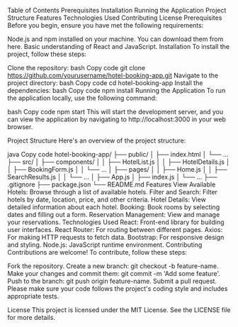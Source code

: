 Table of Contents
Prerequisites
Installation
Running the Application
Project Structure
Features
Technologies Used
Contributing
License
Prerequisites
Before you begin, ensure you have met the following requirements:

Node.js and npm installed on your machine. You can download them from here.
Basic understanding of React and JavaScript.
Installation
To install the project, follow these steps:

Clone the repository:
bash
Copy code
git clone https://github.com/yourusername/hotel-booking-app.git
Navigate to the project directory:
bash
Copy code
cd hotel-booking-app
Install the dependencies:
bash
Copy code
npm install
Running the Application
To run the application locally, use the following command:

bash
Copy code
npm start
This will start the development server, and you can view the application by navigating to http://localhost:3000 in your web browser.

Project Structure
Here's an overview of the project structure:

java
Copy code
hotel-booking-app/
├── public/
│   ├── index.html
│   └── ...
├── src/
│   ├── components/
│   │   ├── HotelList.js
│   │   ├── HotelDetails.js
│   │   ├── BookingForm.js
│   │   └── ...
│   ├── pages/
│   │   ├── Home.js
│   │   ├── SearchResults.js
│   │   └── ...
│   ├── App.js
│   ├── index.js
│   └── ...
├── .gitignore
├── package.json
└── README.md
Features
View Available Hotels: Browse through a list of available hotels.
Filter and Search: Filter hotels by date, location, price, and other criteria.
Hotel Details: View detailed information about each hotel.
Booking: Book rooms by selecting dates and filling out a form.
Reservation Management: View and manage your reservations.
Technologies Used
React: Front-end library for building user interfaces.
React Router: For routing between different pages.
Axios: For making HTTP requests to fetch data.
Bootstrap: For responsive design and styling.
Node.js: JavaScript runtime environment.
Contributing
Contributions are welcome! To contribute, follow these steps:

Fork the repository.
Create a new branch: git checkout -b feature-name.
Make your changes and commit them: git commit -m 'Add some feature'.
Push to the branch: git push origin feature-name.
Submit a pull request.
Please make sure your code follows the project's coding style and includes appropriate tests.

License
This project is licensed under the MIT License. See the LICENSE file for more details.
